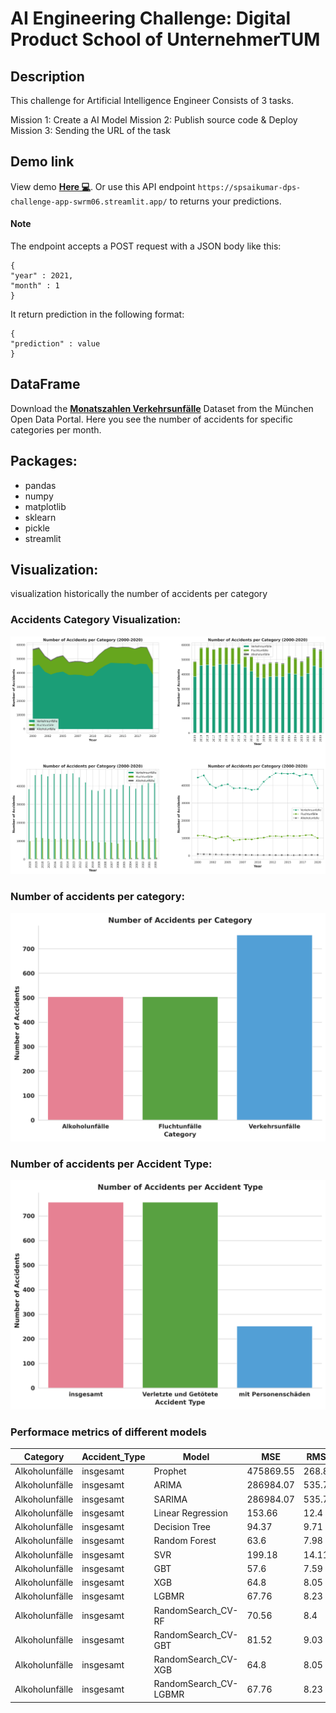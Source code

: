# AI Engineering Challenge: Digital Product School of UnternehmerTUM

## Description
This challenge for Artificial Intelligence Engineer Consists of 3 tasks.

Mission 1: Create a AI Model
Mission 2: Publish source code & Deploy
Mission 3: Sending the URL of the task

## Demo link
View demo <a href="https://spsaikumar-dps-challenge-app-swrm06.streamlit.app/"><b>Here 💻</b></a>.
Or use this API endpoint  `https://spsaikumar-dps-challenge-app-swrm06.streamlit.app/` to returns your predictions.
#### Note
The endpoint accepts a POST request with a JSON body like this:
```
{
"year" : 2021,
"month" : 1
}
```
It return prediction in the following format:
```
{
"prediction" : value
}
```
## DataFrame

Download the <a href="https://www.opengov-muenchen.de/dataset/monatszahlen-verkehrsunfaelle/resource/40094bd6-f82d-4979-949b-26c8dc00b9a7"><b>Monatszahlen Verkehrsunfälle</b></a> Dataset from the München Open Data Portal. Here you see the number of accidents for specific categories per month.

## Packages:
- pandas
- numpy
- matplotlib
- sklearn
- pickle
- streamlit

## Visualization:
visualization historically the number of accidents per category
### Accidents Category Visualization:

<img src="./images/No. of Accidents per Category_multiplots.png"/>

<br />

### Number of accidents per category:

<img src="./images/No. of Accidents per Category.png"/>

<br />

### Number of accidents per Accident Type:

<img src="./images/No. of Accidents per Accident type.png"/>

<br />

### Performace metrics of different models


|    Category    | Accident_Type |         Model         |    MSE    |  RMSE  |  MAE   |   R2   |  COD  |  EVS  |
|   ----------   | ----------    |         ----------    |---------- |--------|--------|--------|--------|------|
| Alkoholunfälle |   insgesamt   |        Prophet        | 475869.55 | 268.8  | 581.39 | -0.697 | -0.45 | -0.45 |
| Alkoholunfälle |   insgesamt   |         ARIMA         | 286984.07 | 535.71 | 456.96 | -0.023 |  0.16 |  0.0  |
| Alkoholunfälle |   insgesamt   |         SARIMA        | 286984.07 | 535.71 | 456.96 | -0.023 |  0.16 |   0   |
| Alkoholunfälle |   insgesamt   |   Linear Regression   |   153.66  |  12.4  |  9.97  | 0.194  |  0.2  |  0.2  |
| Alkoholunfälle |   insgesamt   |     Decision Tree     |   94.37   |  9.71  |  8.02  | 0.505  |  0.51 |  0.51 |
| Alkoholunfälle |   insgesamt   |     Random Forest     |    63.6   |  7.98  |  6.03  | 0.666  |  0.68 |  0.68 |
| Alkoholunfälle |   insgesamt   |          SVR          |   199.18  | 14.11  | 11.54  | -0.045 |  0.0  |  0.0  |
| Alkoholunfälle |   insgesamt   |          GBT          |    57.6   |  7.59  |  5.95  | 0.698  |  0.71 |  0.71 |
| Alkoholunfälle |   insgesamt   |          XGB          |    64.8   |  8.05  |  6.37  |  0.66  |  0.67 |  0.67 |
| Alkoholunfälle |   insgesamt   |         LGBMR         |   67.76   |  8.23  |  6.56  | 0.644  |  0.65 |  0.65 |
| Alkoholunfälle |   insgesamt   |   RandomSearch_CV-RF  |   70.56   |  8.4   |  6.74  |  0.63  |  0.64 |  0.64 |
| Alkoholunfälle |   insgesamt   |  RandomSearch_CV-GBT  |   81.52   |  9.03  |  6.95  | 0.572  |  0.59 |  0.59 |
| Alkoholunfälle |   insgesamt   |  RandomSearch_CV-XGB  |    64.8   |  8.05  |  6.37  |  0.66  |  0.67 |  0.67 |
| Alkoholunfälle |   insgesamt   | RandomSearch_CV-LGBMR |   67.76   |  8.23  |  6.56  | 0.644  |  0.65 |  0.65 |

